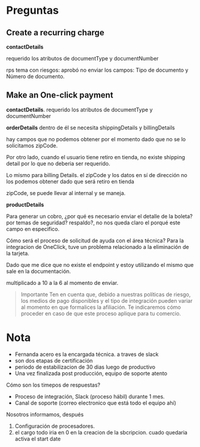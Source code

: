# Preguntas

## Create a recurring charge
**contactDetails** 

requerido los atributos de  documentType y documentNumber

rps
tema con riesgos: aprobó no enviar los campos: Tipo de documento y Número de documento.

## Make an One-click payment
**contactDetails**.
requerido los atributos de  documentType y documentNumber 

**orderDetails**
dentro de él se necesita shippingDetails y billingDetails

hay campos que no podemos obtener por el momento dado que no se lo solicitamos
zipCode.

Por otro lado, cuando el usuario tiene retiro en tienda, no existe shipping detail por lo que no deberia ser requerido.

Lo mismo para billing Details. el zipCode y los datos en sí de dirección no los podemos obtener dado que será retiro en tienda

zipCode, se puede llevar al internal y se maneja.

**productDetails**

Para generar un cobro, ¿por qué es necesario enviar el detalle de la boleta? por temas de seguridad? respaldo?, no nos queda claro el porqué este campo en especifico.


Cómo será el proceso de solicitud de ayuda con el área técnica?
Para la integracion de OneClick, tuve un problema relacionado a la eliminación de la tarjeta.

Dado que me dice que no existe el endpoint y estoy utilizando el mismo que sale en la documentación.

multiplicado a 10 a la 6 al momento de enviar.

> Importante
Ten en cuenta que, debido a nuestras políticas de riesgo, los medios de pago disponibles y el tipo de integración pueden variar al momento en que formalices la afiliación. Te indicaremos cómo proceder en caso de que este proceso aplique para tu comercio.


# Nota
- Fernanda acero es la encargada técnica. a traves de slack
- son dos etapas de certificación
- periodo de estabilizacion de 30 dias luego de productivo
- Una vez finalizada post producción, equipo de soporte atento

Cómo son los timepos de respuestas?
- Proceso de integración, Slack (proceso hábil) durante 1 mes.
- Canal de soporte (correo electronico que está todo el equipo ahí)

Nosotros informamos, después 

1) Configuración de procesadores.
2) el cargo todo iria en 0 en la creacion de la sbcripcion. cuado quedaria activa el start date
